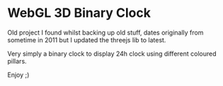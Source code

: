 WebGL 3D Binary Clock
==================

Old project I found whilst backing up old stuff, dates originally from sometime in 2011 but I updated the threejs lib to latest.

Very simply a binary clock to display 24h clock using different coloured pillars.

Enjoy ;)
